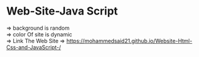 # Web-Site-Java Script 
=> background is random <br>
=> color Of site is dynamic <br>
=> Link The Web Site => https://mohammedsaid21.github.io/Website-Html-Css-and-JavaScript-/
